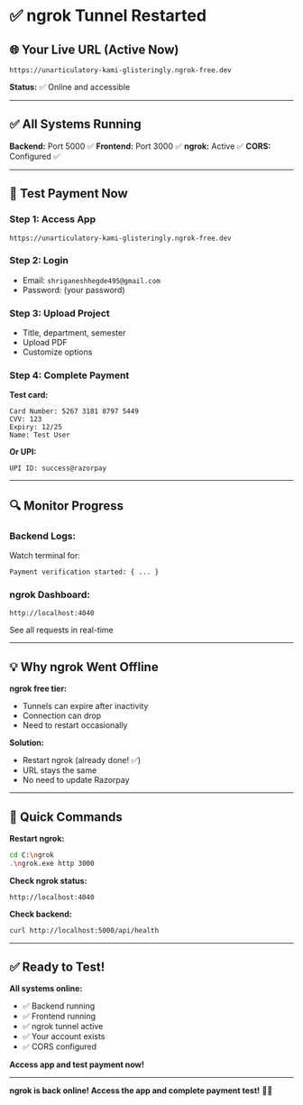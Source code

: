 # ✅ ngrok Tunnel Restarted

## 🌐 Your Live URL (Active Now)

```
https://unarticulatory-kami-glisteringly.ngrok-free.dev
```

**Status:** ✅ Online and accessible

---

## ✅ All Systems Running

**Backend:** Port 5000 ✅
**Frontend:** Port 3000 ✅
**ngrok:** Active ✅
**CORS:** Configured ✅

---

## 🧪 Test Payment Now

### **Step 1: Access App**
```
https://unarticulatory-kami-glisteringly.ngrok-free.dev
```

### **Step 2: Login**
- Email: `shriganeshhegde495@gmail.com`
- Password: (your password)

### **Step 3: Upload Project**
- Title, department, semester
- Upload PDF
- Customize options

### **Step 4: Complete Payment**

**Test card:**
```
Card Number: 5267 3181 8797 5449
CVV: 123
Expiry: 12/25
Name: Test User
```

**Or UPI:**
```
UPI ID: success@razorpay
```

---

## 🔍 Monitor Progress

### **Backend Logs:**
Watch terminal for:
```
Payment verification started: { ... }
```

### **ngrok Dashboard:**
```
http://localhost:4040
```
See all requests in real-time

---

## 💡 Why ngrok Went Offline

**ngrok free tier:**
- Tunnels can expire after inactivity
- Connection can drop
- Need to restart occasionally

**Solution:**
- Restart ngrok (already done! ✅)
- URL stays the same
- No need to update Razorpay

---

## 🎯 Quick Commands

**Restart ngrok:**
```bash
cd C:\ngrok
.\ngrok.exe http 3000
```

**Check ngrok status:**
```
http://localhost:4040
```

**Check backend:**
```bash
curl http://localhost:5000/api/health
```

---

## ✅ Ready to Test!

**All systems online:**
- ✅ Backend running
- ✅ Frontend running  
- ✅ ngrok tunnel active
- ✅ Your account exists
- ✅ CORS configured

**Access app and test payment now!**

---

**ngrok is back online! Access the app and complete payment test!** 🚀✅
